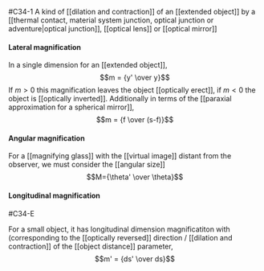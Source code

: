 #C34-1 
A kind of [[dilation and contraction]] of an [[extended object]] by a [[thermal contact, material system junction, optical junction or adventure|optical junction]], [[optical lens]] or [[optical mirror]]

#### Lateral magnification
In a single dimension for an [[extended object]], $$m = {y' \over y}$$
If $m > 0$ this magnification leaves the object [[optically erect]], if $m<0$ the object is [[optically inverted]]. Additionally in terms of the [[paraxial approximation for a spherical mirror]], $$m = {f \over (s-f)}$$

#### Angular magnification
For a [[magnifying glass]] with the [[virtual image]] distant from the observer, we must consider the [[angular size]] $$M={\theta' \over \theta}$$

#### Longitudinal magnification
#C34-E 

For a small object, it has longitudinal dimension magnificatiton with (corresponding to the [[optically reversed]] direction / [[dilation and contraction]] of the [[object distance]] parameter, $$m' = {ds' \over ds}$$

